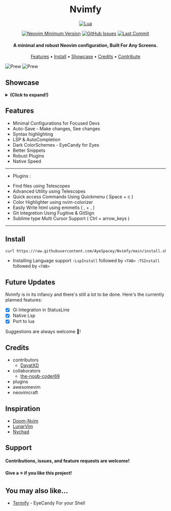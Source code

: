 <h1 align="center">Nvimfy</h1>

<div align="center">

[![Lua](https://img.shields.io/badge/Made%20with%20Lua-blueviolet.svg?style=for-the-badge&logo=lua)](https://lua.org)

</div>
 
<div align="center">

[![Neovim Minimum Version](https://img.shields.io/badge/Neovim-0.5+-blueviolet.svg?style=flat-square&logo=Neovim&logoColor=white)](https://github.com/neovim/neovim)
[![GitHub Issues](https://img.shields.io/github/issues/AyeSpacey/Nvimfy.svg?style=flat-square&label=Issues&color=fc0330)](https://github.com/AyeSpacey/Nvimfy/issues)
[![Last Commit](https://img.shields.io/github/last-commit/AyeSpacey/Nvimfy.svg?style=flat-square&label=Last%20Commit&color=fc0330)](https://github.com/AyeSpacey/Nvimfy/pulse)

</div>

<h4 align="center">A minimal and robust Neovim configuration, Built For Any Screens.</h4>

<p align="center">
  <a href="#features">Features</a> •
  <a href="#setup">Install</a> •
  <a href="#showcase">Showcase</a> •
  <a href="#credits">Credits</a> •
  <a href="#support">Contribute</a>
</p>

![Prew](https://raw.githubusercontent.com/AyeSpacey/repo-conf/main/nvimfy/color3.jpg)
![Prew](https://raw.githubusercontent.com/AyeSpacey/repo-conf/main/nvimfy/treesit.jpg)

## Showcase

<details><summary> <b>(Click to expand!)</b></summary>

![Prew](https://raw.githubusercontent.com/AyeSpacey/repo-conf/main/nvimfy/startify.jpg)

![Prew](https://raw.githubusercontent.com/AyeSpacey/repo-conf/main/nvimfy/color1.jpg)

![Prew](https://raw.githubusercontent.com/AyeSpacey/repo-conf/main/nvimfy/comp.jpg)

![Prew](https://raw.githubusercontent.com/AyeSpacey/repo-conf/main/nvimfy/telescope.jpg)

![Prew](https://raw.githubusercontent.com/AyeSpacey/repo-conf/main/nvimfy/css.jpg)

![Prew](https://raw.githubusercontent.com/AyeSpacey/repo-conf/main/nvimfy/bash.jpg)

![Prew](https://raw.githubusercontent.com/AyeSpacey/repo-conf/main/nvimfy/term.jpg)

![Prew](https://raw.githubusercontent.com/AyeSpacey/repo-conf/main/nvimfy/quickmenu.jpg)

![Prew](https://raw.githubusercontent.com/AyeSpacey/repo-conf/main/nvimfy/color2.jpg)

![Prew](https://raw.githubusercontent.com/AyeSpacey/repo-conf/main/nvimfy/color3.jpg)

![Prew](https://raw.githubusercontent.com/AyeSpacey/repo-conf/main/nvimfy/color4.jpg)

![Prew](https://raw.githubusercontent.com/AyeSpacey/repo-conf/main/nvimfy/color5.jpg)

</details>

## Features
* Minimal Configurations for Focused Devs
* Auto-Save - Make changes, See changes
* Syntax highlighting
* LSP & AutoCompletion
* Dark ColorSchemes - EyeCandy for Eyes
* Better Snippets
* Robust Plugins
* Native Speed

----
- Plugins :
 * Find files using Telescopes
 * Advanced Utility using Telescopes
 * Quick access Commands Using Quickmenu                ( Space + c )
 * Color Highlighter using nvim-colorizer
 * Easily Write html using emmetls                          ( , + , )
 * Git Integretion Using Fugitive & GitSign
 * Sublime type Multi Cursor Support            ( Ctrl + arrow_keys )
----

## Install
```bash
curl https://raw.githubusercontent.com/AyeSpacey/Nvimfy/main/install.sh | bash
```

- Installing Language support
`:LspInstall` followed by `<TAB>`
`:TSInstall` followed by `<TAB>`

## Future Updates
Nvimfy is in its infancy and there's still a lot to be done. Here's the currently planned features:

- [x] Gi Integration in StatusLine
- [x] Native Lsp
- [x] Port to lua

Suggestions are always welcome :slightly_smiling_face:!

## Credits
* contributors
  - [DayatXD](https://github.com/DayatXD)
* collaborators
  - [the-noob-coder69](https://github.com/the-noob-coder69)
* plugins
* awesomevim
* neovimcraft

## Inspiration
- [Doom-Nvim](https://github.com/NTBBloodbath/doom-nvim)
- [LunarVim](https://github.com/LunarVim/LunarVim)
- [Nvchad](https://github.com/NvChad/NvChad)

## Support
#### Contributions, issues, and feature requests are welcome!
#### Give a ⭐️ if you like this project!

## You may also like...
- [Termify](https://github.com/AyeSpacey/Termify)  - EyeCandy For your Shell
